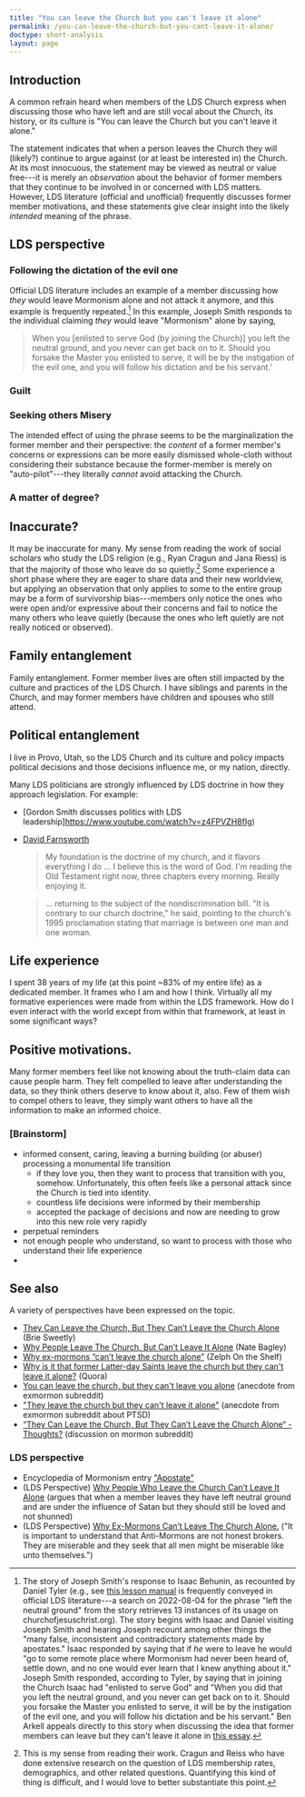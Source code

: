 ```yaml
---
title: "You can leave the Church but you can't leave it alone"
permalink: /you-can-leave-the-church-but-you-cant-leave-it-alone/
doctype: short-analysis
layout: page
---
```


## Introduction

A common refrain heard when members of the LDS Church express when discussing those
who have left and are still vocal about the Church, its history, or its
culture is "You can leave the Church but you can't leave it alone."

The statement indicates that when a person leaves the Church they will
(likely?) continue to argue against (or at least be interested in) the Church.  At its most
innocuous, the statement may be viewed as neutral or value free---it is merely
an _observation_ about the behavior of former members that they continue to be
involved in or concerned with LDS matters. However, LDS literature (official and unofficial) frequently discusses former member motivations, and these statements give clear insight into the likely _intended_ meaning of the phrase.

## LDS perspective

### Following the dictation of the evil one

Official LDS literature includes an example of a member discussing how _they_ would leave Mormonism alone and not attack it anymore, and this example is frequently repeated.[^implication]  In this example, Joseph Smith responds to the individual claiming _they_ would leave "Mormonism" alone by saying,

> When you [enlisted to serve God (by joining the Church)] you left the neutral ground, and you never can get back on to it. Should you forsake the Master you enlisted to serve, it will be by the instigation of the evil one, and you will follow his dictation and be his servant.’

### Guilt


### Seeking others Misery


The intended effect of using the phrase seems to be the marginalization the former member and their perspective: the _content_ of a former member's concerns or expressions can be more easily dismissed whole-cloth without considering their substance because the former-member is merely on "auto-pilot"---they literally _cannot_ avoid attacking the Church.




### A matter of degree?

## Inaccurate?

It may be inaccurate for many. My sense from reading the work of social
scholars who study the LDS religion (e.g., Ryan Cragun and Jana Riess) is that
the majority of those who leave do so quietly.[^leaving_quietly] Some
experience a short phase where they are eager to share data and their new
worldview, but applying an observation that only applies to some to the entire
group may be a form of survivorship bias---members only notice the ones who
were open and/or expressive about their concerns and fail to notice the many
others who leave quietly (because the ones who left quietly are not really
noticed or observed).

## Family entanglement

Family entanglement.  Former member lives are often still impacted by the
culture and practices of the LDS Church. I have siblings and parents in the
Church, and may former members have children and spouses who still attend.

## Political entanglement

I live in Provo, Utah, so the LDS Church and its culture and policy impacts
political decisions and those decisions influence me, or my nation, directly.

Many LDS politicians are strongly influenced by LDS doctrine in how they
approach legislation. For example:

* [Gordon Smith discusses politics with LDS leadership]https://www.youtube.com/watch?v=z4FPVZH8fIg)
* [David Farnsworth](https://www.yahoo.com/news/spent-two-half-hours-david-130000672.html)

    > My foundation is the doctrine of my church, and it flavors everything I do ... I believe this is the word of God. I'm reading the Old Testament right now, three chapters every morning. Really enjoying it.

    > ... returning to the subject of the nondiscrimination bill. "It is contrary to our church doctrine," he said, pointing to the church's 1995 proclamation stating that marriage is between one man and one woman.

## Life experience

I spent 38 years of my life (at this point ~83% of my entire life) as a
dedicated member. It frames who I am and how I think. Virtually all my
formative experiences were made from within the LDS framework. How do I even
interact with the world except from within that framework, at least in some
significant ways?



## Positive motivations.

Many former members feel like not knowing about the truth-claim data can cause
people harm. They felt compelled to leave after understanding the data, so
they think others deserve to know about it, also.  Few of them wish to compel
others to leave, they simply want others to have all the information to make
an informed choice.

### [Brainstorm]

* informed consent, caring, leaving a burning building (or abuser)
processing a monumental life transition
    - if they love you, then they want to process that transition with you,
    somehow. Unfortunately, this often feels like a personal attack since the
    Church is tied into identity.
    - countless life decisions were informed by their membership
    - accepted the package of decisions and now are needing to grow into this
    new role very rapidly
* perpetual reminders
* not enough people who understand, so want to process with those who understand their
  life experience
* 



## See also

A variety of perspectives have been expressed on the topic.

* [They Can Leave the Church, But They Can’t Leave the Church Alone](https://briesweetly.medium.com/they-can-leave-the-church-but-they-cant-leave-the-church-alone-298cc12d399) (Brie Sweetly)
* [Why People Leave The Church, But Can’t Leave It Alone](https://natebagley.medium.com/why-people-leave-the-church-but-cant-leave-it-alone-618163d439ce) (Nate Bagley)
* [Why ex-mormons “can’t leave the church alone”](https://www.youtube.com/watch?v=xdBSmbNwBN8) (Zelph On the Shelf)
* [Why is it that former Latter-day Saints leave the church but they can't leave it alone?](https://www.quora.com/Why-is-it-that-former-Latter-day-Saints-leave-the-church-but-they-cant-leave-it-alone) (Quora)
* [You can leave the church, but they can't leave you alone](https://www.reddit.com/r/exmormon/comments/6pxkln/you_can_leave_the_church_but_they_cant_leave_you/) (anecdote from exmormon subreddit)
* ["They leave the church but they can't leave it alone"](https://www.reddit.com/r/exmormon/comments/2xdkxz/they_leave_the_church_but_they_cant_leave_it_alone/) (anecdote from exmormon subreddit about PTSD)
* [“They Can Leave the Church, But They Can’t Leave the Church Alone“ - Thoughts?](https://www.reddit.com/r/mormon/comments/i35fhc/they_can_leave_the_church_but_they_cant_leave_the/) (discussion on mormon subreddit)

### LDS perspective

* Encyclopedia of Mormonism entry ["Apostate"](https://contentdm.lib.byu.edu/digital/collection/EoM/id/5478)
* (LDS Perspective) [Why People Who Leave the Church Can’t Leave It Alone](https://web.archive.org/web/20220804203959/https://www.calledtoshare.com/2020/05/25/why-people-who-leave-the-church-cant-leave-it-alone/) (argues that when a member leaves they have left neutral ground and are under the influence of Satan but they should still be loved and not shunned)
* (LDS Perspective) [Why Ex-Mormons Can’t Leave The Church Alone.](https://web.archive.org/web/20211219084656/https://mylifebygogogoff.com/2019/12/why-ex-mormons-cant-leave-the-church-alone.html) ("It is important to understand that Anti-Mormons are not honest brokers. They are miserable and they seek that all men might be miserable like unto themselves.")



[^leaving_quietly]: This is my sense from reading their work. Cragun and Reiss who have done extensive research on the question of LDS membership rates, demographics, and other related questions. Quantifying this kind of thing is difficult, and I would love to better substantiate this point.
[^implication]: The story of Joseph Smith's response to Isaac Behunin, as recounted by Daniel Tyler (e.g., see [this lesson manual](https://www.churchofjesuschrist.org/study/manual/teachings-joseph-smith/chapter-27?lang=eng) is frequently conveyed in official LDS literature---a search on 2022-08-04 for the phrase "left the neutral ground" from the story retrieves 13 instances of its usage on churchofjesuschrist.org). The story begins with Isaac and Daniel visiting Joseph Smith and hearing Joseph recount among other things the "many false, inconsistent and contradictory statements made by apostates." Isaac responded by saying that if _he_ were to leave he would "go to some remote place where Mormonism had never been heard of, settle down, and no one would ever learn that I knew anything about it." Joseph Smith responded, according to Tyler, by saying that in joining the Church Isaac had "enlisted to serve God" and "When you did that you left the neutral ground, and you never can get back on to it. Should you forsake the Master you enlisted to serve, it will be by the instigation of the evil one, and you will follow his dictation and be his servant." Ben Arkell appeals directly to this story when discussing the idea that former members can leave but they can't leave it alone in [this essay](https://web.archive.org/web/20220804203959/https://www.calledtoshare.com/2020/05/25/why-people-who-leave-the-church-cant-leave-it-alone/).
